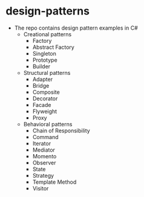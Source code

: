 # design-patterns

* The repo contains design pattern examples in C#
  * Creational patterns
    * Factory
    * Abstract Factory
    * Singleton
    * Prototype
    * Builder
  * Structural patterns
    * Adapter
    * Bridge
    * Composite
    * Decorator
    * Facade
    * Flyweight
    * Proxy
  * Behavioral patterns
    * Chain of Responsibility
    * Command
    * Iterator
    * Mediator
    * Momento
    * Observer
    * State
    * Strategy
    * Template Method
    * Visitor